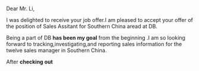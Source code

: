 Dear Mr. Li,

I  was delighted to receive your job offer.I am pleased to accept your offer of the position of Sales Assitant for Southern China aread at DB.

Being a part of DB **has been my goal**  from the beginning .I am so looking forward to tracking,investigating,and reporting sales information for the twelve sales manager in Southern China.

After **checking out**
